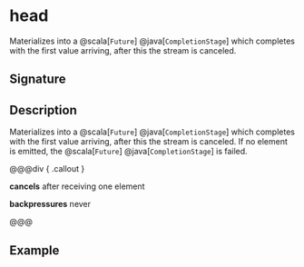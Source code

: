 # head

Materializes into a @scala[`Future`] @java[`CompletionStage`] which completes with the first value arriving,
after this the stream is canceled.

## Signature

## Description

Materializes into a @scala[`Future`] @java[`CompletionStage`] which completes with the first value arriving,
after this the stream is canceled. If no element is emitted, the @scala[`Future`] @java[`CompletionStage`] is failed.


@@@div { .callout }

**cancels** after receiving one element

**backpressures** never

@@@

## Example


